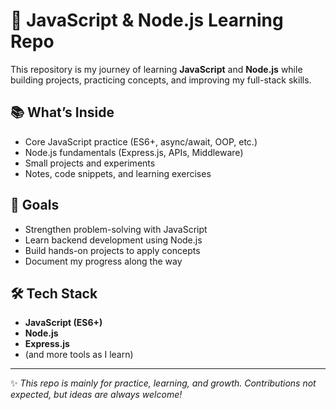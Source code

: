 # 🚀 JavaScript & Node.js Learning Repo

This repository is my journey of learning **JavaScript** and **Node.js** while building projects, practicing concepts, and improving my full-stack skills.

## 📚 What’s Inside
- Core JavaScript practice (ES6+, async/await, OOP, etc.)
- Node.js fundamentals (Express.js, APIs, Middleware)
- Small projects and experiments
- Notes, code snippets, and learning exercises

## 🎯 Goals
- Strengthen problem-solving with JavaScript
- Learn backend development using Node.js
- Build hands-on projects to apply concepts
- Document my progress along the way

## 🛠 Tech Stack
- **JavaScript (ES6+)**
- **Node.js**
- **Express.js**
- (and more tools as I learn)

---

✨ *This repo is mainly for practice, learning, and growth. Contributions not expected, but ideas are always welcome!*
